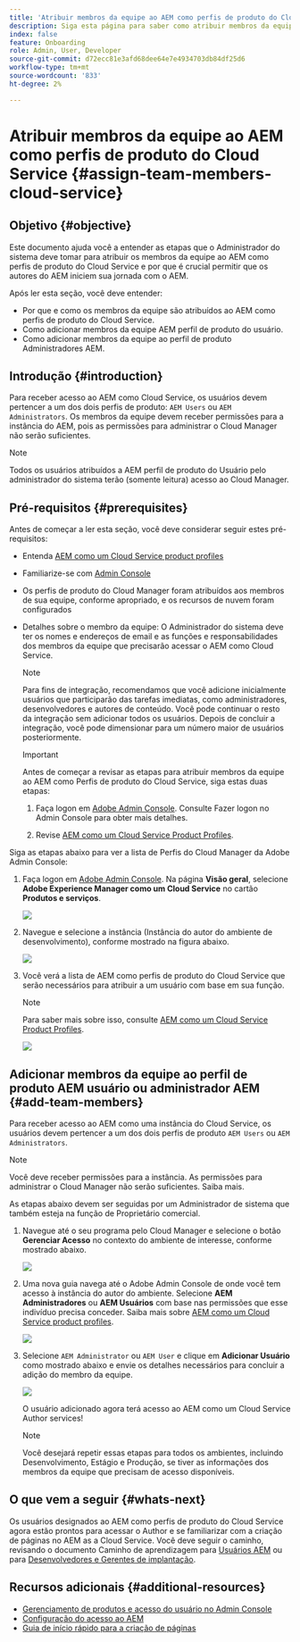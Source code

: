 ```yaml
---
title: 'Atribuir membros da equipe ao AEM como perfis de produto do Cloud Service '
description: Siga esta página para saber como atribuir membros da equipe ao AEM como perfis de produto do Cloud Service
index: false
feature: Onboarding
role: Admin, User, Developer
source-git-commit: d72ecc81e3afd68dee64e7e4934703db84df25d6
workflow-type: tm+mt
source-wordcount: '833'
ht-degree: 2%

---
```



# Atribuir membros da equipe ao AEM como perfis de produto do Cloud Service {#assign-team-members-cloud-service}

## Objetivo {#objective}

Este documento ajuda você a entender as etapas que o Administrador do sistema deve tomar para atribuir os membros da equipe ao AEM como perfis de produto do Cloud Service e por que é crucial permitir que os autores do AEM iniciem sua jornada com o AEM.

Após ler esta seção, você deve entender:

* Por que e como os membros da equipe são atribuídos ao AEM como perfis de produto do Cloud Service.
* Como adicionar membros da equipe AEM perfil de produto do usuário.
* Como adicionar membros da equipe ao perfil de produto Administradores AEM.


## Introdução {#introduction}

Para receber acesso ao AEM como Cloud Service, os usuários devem pertencer a um dos dois perfis de produto:  `AEM Users` ou `AEM Administrators`. Os membros da equipe devem receber permissões para a instância do AEM, pois as permissões para administrar o Cloud Manager não serão suficientes.

>[!NOTE]
>Todos os usuários atribuídos a AEM perfil de produto do Usuário pelo administrador do sistema terão (somente leitura) acesso ao Cloud Manager.

## Pré-requisitos {#prerequisites}

Antes de começar a ler esta seção, você deve considerar seguir estes pré-requisitos:

* Entenda [AEM como um Cloud Service product profiles](https://experienceleague.adobe.com/docs/experience-manager-cloud-service/onboarding/onboarding-concepts/aem-cs-team-product-profiles.html?lang=en#aem-product-profiles)
* Familiarize-se com [Admin Console](https://experienceleague.adobe.com/docs/experience-manager-cloud-service/onboarding/onboarding-concepts/admin-console.html?lang=en)
* Os perfis de produto do Cloud Manager foram atribuídos aos membros de sua equipe, conforme apropriado, e os recursos de nuvem foram configurados
* Detalhes sobre o membro da equipe: O Administrador do sistema deve ter os nomes e endereços de email e as funções e responsabilidades dos membros da equipe que precisarão acessar o AEM como Cloud Service.

   >[!NOTE]
   >Para fins de integração, recomendamos que você adicione inicialmente usuários que participarão das tarefas imediatas, como administradores, desenvolvedores e autores de conteúdo. Você pode continuar o resto da integração sem adicionar todos os usuários. Depois de concluir a integração, você pode dimensionar para um número maior de usuários posteriormente.


   >[!IMPORTANT]
   >Antes de começar a revisar as etapas para atribuir membros da equipe ao AEM como Perfis de produto do Cloud Service, siga estas duas etapas:
   >
   >1. Faça logon em [Adobe Admin Console](https://experienceleague.adobe.com/docs/experience-manager-cloud-service/onboarding/onboarding-concepts/admin-console.html?lang=en). Consulte Fazer logon no Admin Console para obter mais detalhes.
   >
   >1. Revise [AEM como um Cloud Service Product Profiles](https://experienceleague.adobe.com/docs/experience-manager-cloud-service/onboarding/onboarding-concepts/aem-cs-team-product-profiles.html?lang=en#aem-product-profiles).


Siga as etapas abaixo para ver a lista de Perfis do Cloud Manager da Adobe Admin Console:

1. Faça logon em [Adobe Admin Console](https://adminconsole.adobe.com/). Na página **Visão geral**, selecione **Adobe Experience Manager como um Cloud Service** no cartão **Produtos e serviços**.

   ![](/help/journey-onboarding/assets/assign-team1.png)

1. Navegue e selecione a instância (Instância do autor do ambiente de desenvolvimento), conforme mostrado na figura abaixo.

   ![](/help/journey-onboarding/assets/cloud-profiles-1.png)


1. Você verá a lista de AEM como perfis de produto do Cloud Service que serão necessários para atribuir a um usuário com base em sua função.

   >[!NOTE]
   >Para saber mais sobre isso, consulte [AEM como um Cloud Service Product Profiles](https://experienceleague.adobe.com/docs/experience-manager-cloud-service/onboarding/onboarding-concepts/aem-cs-team-product-profiles.html?lang=en#aem-product-profiles).

   ![](/help/journey-onboarding/assets/cloud-profiles-2.png)


## Adicionar membros da equipe ao perfil de produto AEM usuário ou administrador AEM {#add-team-members}

Para receber acesso ao AEM como uma instância do Cloud Service, os usuários devem pertencer a um dos dois perfis de produto `AEM Users` ou `AEM Administrators`.

>[!NOTE]
>Você deve receber permissões para a instância. As permissões para administrar o Cloud Manager não serão suficientes. Saiba mais.

As etapas abaixo devem ser seguidas por um Administrador de sistema que também esteja na função de Proprietário comercial.

1. Navegue até o seu programa pelo Cloud Manager e selecione o botão **Gerenciar Acesso** no contexto do ambiente de interesse, conforme mostrado abaixo.

   ![](/help/journey-onboarding/assets/add-team1.png)

1. Uma nova guia navega até o Adobe Admin Console de onde você tem acesso à instância do autor do ambiente. Selecione **AEM Administradores** ou **AEM Usuários** com base nas permissões que esse indivíduo precisa conceder. Saiba mais sobre [AEM como um Cloud Service product profiles](https://experienceleague.adobe.com/docs/experience-manager-cloud-service/onboarding/onboarding-concepts/aem-cs-team-product-profiles.html?lang=en#aem-product-profiles).

   ![](/help/journey-onboarding/assets/add-team2.png)

1. Selecione `AEM Administrator` ou `AEM User` e clique em **Adicionar Usuário** como mostrado abaixo e envie os detalhes necessários para concluir a adição do membro da equipe.

   ![](/help/journey-onboarding/assets/add-team3.png)

   O usuário adicionado agora terá acesso ao AEM como um Cloud Service Author services!

   >[!NOTE]
   >Você desejará repetir essas etapas para todos os ambientes, incluindo Desenvolvimento, Estágio e Produção, se tiver as informações dos membros da equipe que precisam de acesso disponíveis.


## O que vem a seguir {#whats-next}

Os usuários designados ao AEM como perfis de produto do Cloud Service agora estão prontos para acessar o Author e se familiarizar com a criação de páginas no AEM as a Cloud Service. Você deve seguir o caminho, revisando o documento Caminho de aprendizagem para [Usuários AEM](/help/journey-onboarding/sysadmin/learning-path-aem-users.md) ou para [Desenvolvedores e Gerentes de implantação](/help/journey-onboarding/sysadmin/learning-path-developers-deploymentmanagers.md).

## Recursos adicionais {#additional-resources}

* [Gerenciamento de produtos e acesso do usuário no Admin Console](https://experienceleague.adobe.com/docs/experience-manager-cloud-service/security/ims-support.html?lang=en#managing-products-and-user-access-in-admin-console)
* [Configuração do acesso ao AEM](https://experienceleague.adobe.com/docs/experience-manager-learn/cloud-service/accessing/walk-through.html?lang=en)
* [Guia de início rápido para a criação de páginas](https://experienceleague.adobe.com/docs/experience-manager-cloud-service/sites/authoring/getting-started/quick-start.html?lang=en)